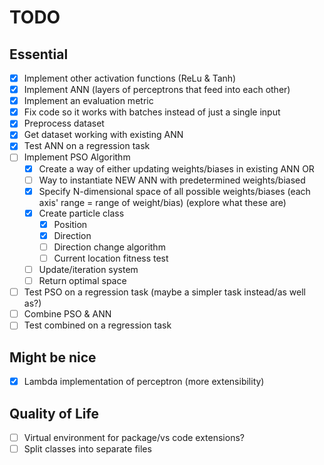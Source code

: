 # TODO

## Essential

- [x] Implement other activation functions (ReLu & Tanh)
- [x] Implement ANN (layers of perceptrons that feed into each other)
- [x] Implement an evaluation metric
- [x] Fix code so it works with batches instead of just a single input
- [x] Preprocess dataset
- [x] Get dataset working with existing ANN
- [x] Test ANN on a regression task
- [ ] Implement PSO Algorithm
    - [x] Create a way of either updating weights/biases in existing ANN OR
    - [ ] Way to instantiate NEW ANN with predetermined weights/biased
    - [x] Specify N-dimensional space of all possible weights/biases (each axis' range = range of weight/bias) (explore what these are)
    - [x] Create particle class
        - [x] Position
        - [x] Direction
        - [ ] Direction change algorithm
        - [ ] Current location fitness test
    - [ ] Update/iteration system
    - [ ] Return optimal space
- [ ] Test PSO on a regression task (maybe a simpler task instead/as well as?)
- [ ] Combine PSO & ANN
- [ ] Test combined on a regression task

## Might be nice

- [x] Lambda implementation of perceptron (more extensibility)

## Quality of Life

- [ ] Virtual environment for package/vs code extensions?
- [ ] Split classes into separate files
